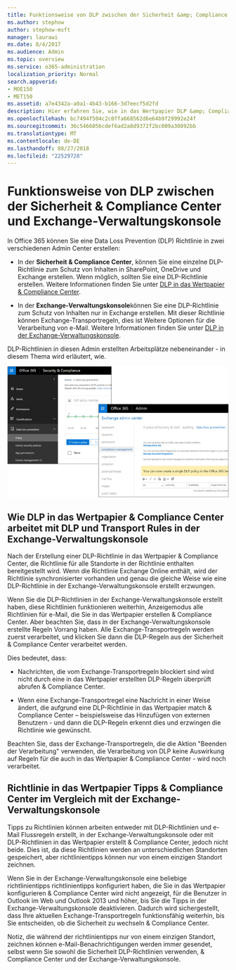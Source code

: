 ```yaml
---
title: Funktionsweise von DLP zwischen der Sicherheit &amp; Compliance Center und Exchange-Verwaltungskonsole
ms.author: stephow
author: stephow-msft
manager: laurawi
ms.date: 8/4/2017
ms.audience: Admin
ms.topic: overview
ms.service: o365-administration
localization_priority: Normal
search.appverid:
- MOE150
- MET150
ms.assetid: a7e4342a-a0a1-4b43-b166-3d7eecf5d2fd
description: Hier erfahren Sie, wie in das Wertpapier DLP &amp; Compliance Center arbeitet mit DLP und Transport Rules in der Exchange-Verwaltungskonsole.
ms.openlocfilehash: bc7494f504c2c0ffa668562d6e64b9f29992e24f
ms.sourcegitcommit: 36c5466056cdef6ad2a8d9372f2bc009a30892bb
ms.translationtype: MT
ms.contentlocale: de-DE
ms.lasthandoff: 08/27/2018
ms.locfileid: "22529728"
---
```

# <a name="how-dlp-works-between-the-security-amp-compliance-center-and-exchange-admin-center"></a>Funktionsweise von DLP zwischen der Sicherheit &amp; Compliance Center und Exchange-Verwaltungskonsole

In Office 365 können Sie eine Data Loss Prevention (DLP) Richtlinie in zwei verschiedenen Admin Center erstellen:
  
- In der **Sicherheit &amp; Compliance Center**, können Sie eine einzelne DLP-Richtlinie zum Schutz von Inhalten in SharePoint, OneDrive und Exchange erstellen. Wenn möglich, sollten Sie eine DLP-Richtlinie erstellen. Weitere Informationen finden Sie unter [DLP in das Wertpapier &amp; Compliance Center](data-loss-prevention-policies.md).
    
- In der **Exchange-Verwaltungskonsole**können Sie eine DLP-Richtlinie zum Schutz von Inhalten nur in Exchange erstellen. Mit dieser Richtlinie können Exchange-Transportregeln, dies ist Weitere Optionen für die Verarbeitung von e-Mail. Weitere Informationen finden Sie unter [DLP in der Exchange-Verwaltungskonsole](https://go.microsoft.com/fwlink/?linkid=852311).
    
DLP-Richtlinien in diesen Admin erstellten Arbeitsplätze nebeneinander - in diesem Thema wird erläutert, wie.
  
![DLP-Seiten auf Sicherheit und Compliance Center und Exchange-Verwaltungskonsole](media/d3eaa7e7-3b16-457b-bd9c-26707f7b584f.png)
  
## <a name="how-dlp-in-the-security-amp-compliance-center-works-with-dlp-and-transport-rules-in-the-exchange-admin-center"></a>Wie DLP in das Wertpapier &amp; Compliance Center arbeitet mit DLP und Transport Rules in der Exchange-Verwaltungskonsole

Nach der Erstellung einer DLP-Richtlinie in das Wertpapier &amp; Compliance Center, die Richtlinie für alle Standorte in der Richtlinie enthalten bereitgestellt wird. Wenn die Richtlinie Exchange Online enthält, wird der Richtlinie synchronisierter vorhanden und genau die gleiche Weise wie eine DLP-Richtlinie in der Exchange-Verwaltungskonsole erstellt erzwungen. 
  
Wenn Sie die DLP-Richtlinien in der Exchange-Verwaltungskonsole erstellt haben, diese Richtlinien funktionieren weiterhin, Anzeigemodus alle Richtlinien für e-Mail, die Sie in das Wertpapier erstellen &amp; Compliance Center. Aber beachten Sie, dass in der Exchange-Verwaltungskonsole erstellte Regeln Vorrang haben. Alle Exchange-Transportregeln werden zuerst verarbeitet, und klicken Sie dann die DLP-Regeln aus der Sicherheit &amp; Compliance Center verarbeitet werden.
  
Dies bedeutet, dass:
  
- Nachrichten, die vom Exchange-Transportregeln blockiert sind wird nicht durch eine in das Wertpapier erstellten DLP-Regeln überprüft abrufen &amp; Compliance Center.
    
- Wenn eine Exchange-Transportregel eine Nachricht in einer Weise ändert, die aufgrund eine DLP-Richtlinie in das Wertpapier match &amp; Compliance Center – beispielsweise das Hinzufügen von externen Benutzern - und dann die DLP-Regeln erkennt dies und erzwingen die Richtlinie wie gewünscht.
    
Beachten Sie, dass der Exchange-Transportregeln, die die Aktion "Beenden der Verarbeitung" verwenden, die Verarbeitung von DLP keine Auswirkung auf Regeln für die auch in das Wertpapier &amp; Compliance Center - wird noch verarbeitet.
  
## <a name="policy-tips-in-the-security-amp-compliance-center-vs-the-exchange-admin-center"></a>Richtlinie in das Wertpapier Tipps &amp; Compliance Center im Vergleich mit der Exchange-Verwaltungskonsole

Tipps zu Richtlinien können arbeiten entweder mit DLP-Richtlinien und e-Mail Flussregeln erstellt, in der Exchange-Verwaltungskonsole oder mit DLP-Richtlinien in das Wertpapier erstellt &amp; Compliance Center, jedoch nicht beide. Dies ist, da diese Richtlinien werden an unterschiedlichen Standorten gespeichert, aber richtlinientipps können nur von einem einzigen Standort zeichnen.
  
Wenn Sie in der Exchange-Verwaltungskonsole eine beliebige richtlinientipps richtlinientipps konfiguriert haben, die Sie in das Wertpapier konfigurieren &amp; Compliance Center wird nicht angezeigt, für die Benutzer in Outlook im Web und Outlook 2013 und höher, bis Sie die Tipps in der Exchange-Verwaltungskonsole deaktivieren. Dadurch wird sichergestellt, dass Ihre aktuellen Exchange-Transportregeln funktionsfähig weiterhin, bis Sie entscheiden, ob die Sicherheit zu wechseln &amp; Compliance Center.
  
Notiz, die während der richtlinientipps nur von einem einzigen Standort, zeichnen können e-Mail-Benachrichtigungen werden immer gesendet, selbst wenn Sie sowohl die Sicherheit DLP-Richtlinien verwenden, &amp; Compliance Center und der Exchange-Verwaltungskonsole.
  

